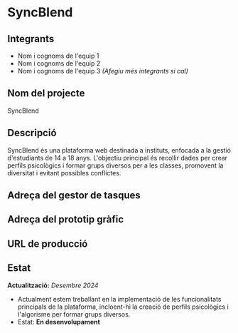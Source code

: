 # SyncBlend

## **Integrants**
- Nom i cognoms de l'equip 1
- Nom i cognoms de l'equip 2
- Nom i cognoms de l'equip 3
*(Afegiu més integrants si cal)*

## **Nom del projecte**
SyncBlend

## **Descripció**
SyncBlend és una plataforma web destinada a instituts, enfocada a la gestió d'estudiants de 14 a 18 anys. L'objectiu principal és recollir dades per crear perfils psicològics i formar grups diversos per a les classes, promovent la diversitat i evitant possibles conflictes.

## **Adreça del gestor de tasques**

## **Adreça del prototip gràfic**

## **URL de producció**

## **Estat**
**Actualització:** *Desembre 2024*  
- Actualment estem treballant en la implementació de les funcionalitats principals de la plataforma, incloent-hi la creació de perfils psicològics i l'algorisme per formar grups diversos.
- Estat: **En desenvolupament**
